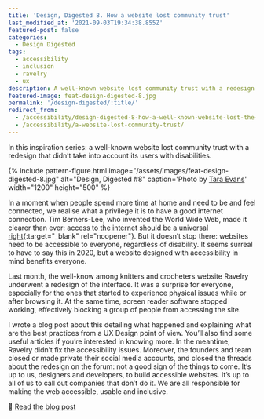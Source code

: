 ```yaml
---
title: 'Design, Digested 8. How a website lost community trust'
last_modified_at: '2021-09-03T19:34:38.855Z'
featured-post: false
categories:
  - Design Digested
tags:
  - accessibility
  - inclusion
  - ravelry
  - ux
description: A well-known website lost community trust with a redesign that didn't take into account its users with disabilities.
featured-image: feat-design-digested-8.jpg
permalink: '/design-digested/:title/'
redirect_from:
  - /accessibility/design-digested-8-how-a-well-known-website-lost-the-trust-of-their-community/
  - /accessibility/a-website-lost-community-trust/
---
```

<p class="lead">In this inspiration series: a well-known website lost community trust with a redesign that didn’t take into account its users with disabilities.</p>

<!--more-->

{% include pattern-figure.html image="/assets/images/feat-design-digested-8.jpg" alt="Design, Digested #8" caption='Photo by <a href="https://unsplash.com/photos/IcvR0jFbsz0" target="_blank" rel="noopener">Tara Evans</a>' width="1200" height="500" %}

In a moment when people spend more time at home and need to be and feel connected, we realise what a privilege it is to have a good internet connection. Tim Berners-Lee, who invented the World Wide Web, made it clearer than ever: [access to the internet should be a universal right](https://www.theguardian.com/commentisfree/2020/jun/04/covid-19-internet-universal-right-lockdown-online){:target="_blank" rel="noopener"}. But it doesn’t stop there: websites need to be accessible to everyone, regardless of disability. It seems surreal to have to say this in 2020, but a website designed with accessibility in mind benefits everyone.

Last month, the well-know among knitters and crocheters website Ravelry underwent a redesign of the interface. It was a surprise for everyone, especially for the ones that started to experience physical issues while or after browsing it. At the same time, screen reader software stopped working, effectively blocking a group of people from accessing the site.

I wrote a blog post about this detailing what happened and explaining what are the best practices from a UX Design point of view. You’ll also find some useful articles if you’re interested in knowing more. In the meantime, Ravelry didn’t fix the accessibility issues. Moreover, the founders and team closed or made private their social media accounts, and closed the threads about the redesign on the forum: not a good sign of the things to come. It’s up to us, designers and developers, to build accessible websites. It’s up to all of us to call out companies that don’t do it. We are all responsible for making the web accessible, usable and inclusive.

<p class="detached">🔗 <a href="{{ site.url }}/design/ravelry-rebranding/">Read the blog post</a></p>

